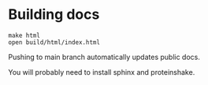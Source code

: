 # Building docs

```
make html
open build/html/index.html
```

Pushing to main branch automatically updates public docs.

You will probably need to install sphinx and proteinshake.
